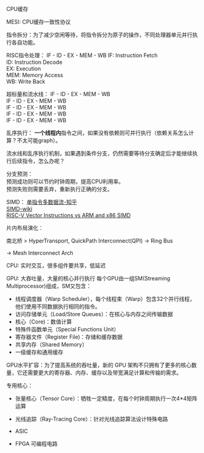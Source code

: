 

CPU缓存

MESI: CPU缓存一致性协议

指令拆分：为了减少空闲等待，将指令拆分为原子的操作，不同处理器单元并行执行各自功能。

RISC指令处理： IF - ID - EX - MEM - WB
IF: Instruction Fetch   
ID: Instruction Decode   
EX: Execution   
MEM: Memory Access   
WB: Write Back   

超标量和流水线：
IF  - ID - EX - MEM - WB   
      IF - ID - EX - MEM - WB   
           IF - ID - EX - MEM - WB   
                IF - ID - EX - MEM - WB     
                    IF - ID - EX - MEM - WB    


乱序执行： **一个线程内**指令之间，如果没有依赖则可并行执行（依赖关系怎么计算？不太可能graph）。

流水线和乱序执行机制，如果遇到条件分支，仍然需要等待分支确定后才能继续执行后续指令，怎么办呢？

分支预测：   
    预测成功则可以节约时钟周期，提高CPU利用率。   
    预测失败则需要丢弃，重新执行正确的分支。


SIMD：
[单指令多数据流-知乎](https://zhuanlan.zhihu.com/p/31271788)   
[SIMD-wiki](https://en.wikipedia.org/wiki/SIMD)   
[RISC-V Vector Instructions vs ARM and x86 SIMD](https://medium.com/swlh/risc-v-vector-instructions-vs-arm-and-x86-simd-8c9b17963a31)


片内布局演化：

南北桥 > HyperTransport, QuickPath Interconnect(QPI) -> Ring Bus 

->  Mesh Interconnect Arch


CPU: 实时交互，很多组件要共享，低延迟


GPU: 大吞吐量，大量的核心并行执行
每个GPU由一组SM(Streaming Multiprocessor)组成，SM又包含：
- 线程调度器（Warp Scheduler），每个线程束（Warp）包含32个并行线程，他们使用不同数据执行相同的指令。
- 访问存储单元（Load/Store Queues）：在核心与内存之间传输数据
- 核心（Core)：数值计算
- 特殊件函数单元（Special Functions Unit）
- 寄存器文件（Register File)：存储和缓存数据
- 共享内存（Shared Memory）
- 一级缓存和通用缓存

GPU水平扩容：为了提高系统的吞吐量，新的 GPU 架构不只拥有了更多的核心数量，它还需要更大的寄存器、内存、缓存以及带宽满足计算和传输的需求。


专用核心：
- 张量核心（Tensor Core）：牺牲一定精度，在每个时钟周期执行一次4*4矩阵运算
- 光线追踪（Ray-Tracing Core）：针对光线追踪算法设计特殊电路

- ASIC
- FPGA 可编程电路





